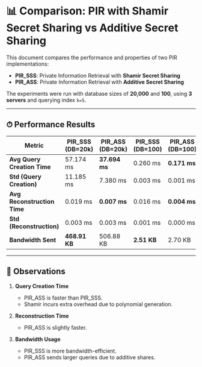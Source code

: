 # 📊 Comparison: PIR with Shamir Secret Sharing vs Additive Secret Sharing

This document compares the performance and properties of two PIR implementations:

- **PIR_SSS**: Private Information Retrieval with **Shamir Secret Sharing**
- **PIR_ASS**: Private Information Retrieval with **Additive Secret Sharing**

The experiments were run with database sizes of **20,000** and **100**, using **3 servers** and querying index `k=5`.

---

## ⏱ Performance Results

| Metric | PIR_SSS (DB=20k) | PIR_ASS (DB=20k) | PIR_SSS (DB=100) | PIR_ASS (DB=100) |
|--------|------------------|------------------|------------------|------------------|
| **Avg Query Creation Time** | 57.174 ms | **37.694 ms** | 0.260 ms | **0.171 ms** |
| **Std (Query Creation)**    | 11.185 ms | 7.380 ms | 0.003 ms | 0.001 ms |
| **Avg Reconstruction Time** | 0.019 ms | **0.007 ms** | 0.016 ms | **0.004 ms** |
| **Std (Reconstruction)**    | 0.003 ms | 0.003 ms | 0.001 ms | 0.000 ms |
| **Bandwidth Sent**          | **468.91 KB** | 506.88 KB | **2.51 KB** | 2.70 KB |

---

## 🔎 Observations

1. **Query Creation Time**  
   - PIR_ASS is faster than PIR_SSS.
   - Shamir incurs extra overhead due to polynomial generation.

2. **Reconstruction Time**  
   - PIR_ASS is slightly faster.

3. **Bandwidth Usage**  
   - PIR_SSS is more bandwidth-efficient.
   - PIR_ASS sends larger queries due to additive shares.
